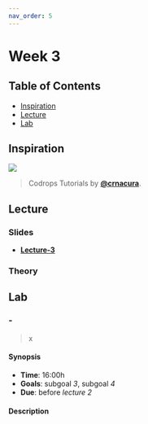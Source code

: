 ```yaml
---
nav_order: 5
---
```


# Week 3

## Table of Contents

*   [Inspiration](#inspiration)
*   [Lecture](#slides)
*   [Lab](#assignments)

## Inspiration

[![][inspiration-cover]][inspiration-link]

> Codrops Tutorials by [**@crnacura**][inspiration-author].

## Lecture

### Slides
*  [**Lecture-3**][slides-lecture]

### Theory


## Lab

### -

>  x

#### Synopsis

*   **Time**: 16:00h
*   **Goals**: subgoal _3_, subgoal _4_
*   **Due**: before _lecture 2_

#### Description

[inspiration-cover]: /assets/inspiration-codrops.png
[inspiration-link]: https://tympanus.net/codrops/
[inspiration-author]: https://twitter.com/crnacura
[slides-lecture]: https://docs.google.com/presentation/d/10zw6vMl0MmQyaG4js0RfYnj3lTo8YgevcRbXvT13f_M/edit?usp=sharing
